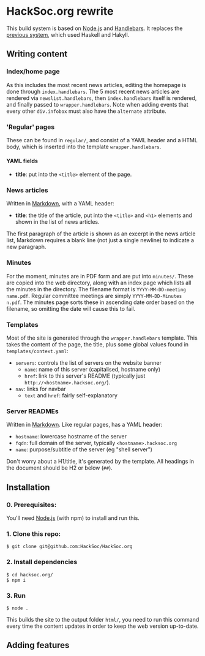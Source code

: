 HackSoc.org rewrite
===

This build system is based on [Node.js][nodejs] and [Handlebars]. It replaces the [previous system][Hakyll], which used Haskell and Hakyll.

## Writing content

### Index/home page
As this includes the most recent news articles, editing the homepage is done through `index.handlebars`. The 5 most recent news articles are rendered via `newslist.handlebars`, then `index.handlebars` itself is rendered, and finally passed to `wrapper.handlebars`. Note when adding events that every other `div.infobox` must also have the `alternate` attribute.

### 'Regular' pages
These can be found in `regular/`, and consist of a YAML header and a HTML body, which is inserted into the template `wrapper.handlebars`.

#### YAML fields
 - **title**: put into the `<title>` element of the page.

### News articles
Written in [Markdown], with a YAML header:
 - **title**: the title of the article, put into the `<title>` and `<h1>` elements and shown in the list of news articles.

The first paragraph of the article is shown as an excerpt in the news article list, Markdown requires a blank line (not just a single newline) to indicate a new paragraph.
### Minutes
For the moment, minutes are in PDF form and are put into `minutes/`. These are copied into the web directory, along with an index page which lists all the minutes in the directory. The filename format is `YYYY-MM-DD-meeting name.pdf`. Regular committee meetings are simply `YYYY-MM-DD-Minutes n.pdf`. The minutes page sorts these in ascending date order based on the filename, so omitting the date will cause this to fail.

### Templates
Most of the site is generated through the `wrapper.handlebars` template. This takes the content of the page, the title, plus some global values found in `templates/context.yaml`:

 - `servers`: controls the list of servers on the website banner
    - `name`: name of this server (capitalised, hostname only)
    - `href`: link to this server's README (typically just `http://<hostname>.hacksoc.org/`).
 - `nav`: links for navbar
    - `text` and `href`: fairly self-explanatory


### Server READMEs
Written in [Markdown]. Like regular pages, has a YAML header:
 - `hostname`: lowercase hostname of the server
 - `fqdn`: full domain of the server, typically `<hostname>.hacksoc.org`
 - `name`: purpose/subtitle of the server (eg "shell server")

Don't worry about a H1/title, it's generated by the template. All headings in the document should be H2 or below (`##`).

## Installation
### 0. Prerequisites:
You'll need [Node.js][nodejs] (with npm) to install and run this.
<!-- maybe add a quick link to install scripts? -->
### 1. Clone this repo:
```
$ git clone git@github.com:HackSoc/HackSoc.org
```
### 2. Install dependencies
```
$ cd hacksoc.org/
$ npm i
```
### 3. Run
```
$ node .
```
This builds the site to the output folder `html/`, you need to run this command every time the content updates in order to keep the web version up-to-date.

## Adding features

[nodejs]: https://nodejs.org/en/
[Handlebars]: https://handlebarsjs.com/
[Markdown]: https://daringfireball.net/projects/markdown/syntax
[Hakyll]: https://github.com/HackSoc/hacksoc.org/tree/hakyll-last